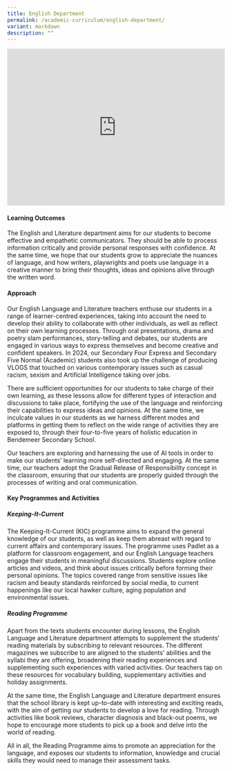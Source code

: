 ```yaml
---
title: English Department
permalink: /academic-curriculum/english-department/
variant: markdown
description: ""
---
```

<style>
.google-slides-container{ position: relative; width: 100%; padding-top: 72%; overflow: hidden; } .google-slides-container iframe{ position: absolute; top: 0; left: 0; width: 100%; height: 100%; }
</style>

<div class="google-slides-container">
	<iframe allowfullscreen="true" height="589" width="840" frameborder="0" src="https://docs.google.com/presentation/d/e/2PACX-1vQQcZkBaERKaneIJXAUlrTvEpSvQ6e8OBCV6R372gupyuuRgVaj4lp6RAEl8jW5ZS2JrfxrJQYI_0cD/embed?start=true&amp;loop=false&amp;delayms=3000"></iframe></div>


#### **Learning Outcomes**
The English and Literature department aims for our students to become effective and empathetic communicators. They should be able to process information critically and provide personal responses with confidence. At the same time, we hope that our students grow to appreciate the nuances of language, and how writers, playwrights and poets use language in a creative manner to bring their thoughts, ideas and opinions alive through the written word.



#### **Approach**
Our English Language and Literature teachers enthuse our students in a range of learner-centred experiences, taking into account the need to develop their ability to collaborate with other individuals, as well as reflect on their own learning processes. Through oral presentations, drama and poetry slam performances, story-telling and debates, our students are engaged in various ways to express themselves and become creative and confident speakers. In 2024, our Secondary Four Express and Secondary Five Normal (Academic) students also took up the challenge of producing VLOGS that touched on various contemporary issues such as casual racism, sexism and Artificial Intelligence taking over jobs.

There are sufficient opportunities for our students to take charge of their own learning, as these lessons allow for different types of interaction and discussions to take place, fortifying the use of the language and reinforcing their capabilities to express ideas and opinions. At the same time, we inculcate values in our students as we harness different modes and platforms in getting them to reflect on the wide range of activities they are exposed to, through their four-to-five years of holistic education in Bendemeer Secondary School.

Our teachers are exploring and harnessing the use of AI tools in order to make our students’ learning more self-directed and engaging. At the same time, our teachers adopt the Gradual Release of Responsibility concept in the classroom, ensuring that our students are properly guided through the processes of writing and oral communication. 




#### **Key Programmes and Activities**
##### Keeping-It-Current

The Keeping-It-Current (KIC) programme aims to expand the general knowledge of our students, as well as keep them abreast with regard to current affairs and contemporary issues. The programme uses Padlet as a platform for classroom engagement, and our English Language teachers engage their students in meaningful discussions. Students explore online articles and videos, and think about issues critically before forming their personal opinions. The topics covered range from sensitive issues like racism and beauty standards reinforced by social media, to current happenings like our local hawker culture, aging population and environmental issues.



##### Reading Programme

Apart from the texts students encounter during lessons, the English Language and Literature department attempts to supplement the students’ reading materials by subscribing to relevant resources. The different magazines we subscribe to are aligned to the students’ abilities and the syllabi they are offering, broadening their reading experiences and supplementing such experiences with varied activities. Our teachers tap on these resources for vocabulary building, supplementary activities and holiday assignments. 

At the same time, the English Language and Literature department ensures that the school library is kept up-to-date with interesting and exciting reads, with the aim of getting our students to develop a love for reading. Through activities like book reviews, character diagnosis and black-out poems, we hope to encourage more students to pick up a book and delve into the world of reading.

All in all, the Reading Programme aims to promote an appreciation for the language, and exposes our students to information, knowledge and crucial skills they would need to manage their assessment tasks.